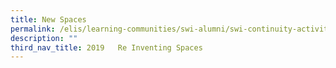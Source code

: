 ```yaml
---
title: New Spaces
permalink: /elis/learning-communities/swi-alumni/swi-continuity-activities/new-spaces/
description: ""
third_nav_title: 2019   Re Inventing Spaces
---
```

